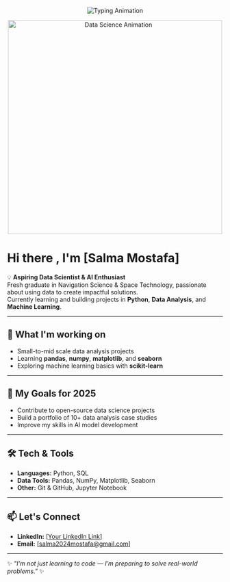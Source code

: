 <!-- Animated Typing Header -->
<p align="center">
  <img src="https://readme-typing-svg.herokuapp.com?color=F77F00&size=28&center=true&vCenter=true&width=600&lines=Hello+World!+👋;I'm+a+Passionate+Data+Science+Learner;Eager+to+Work+on+Big+Projects!" alt="Typing Animation" />
</p>

<!-- Animated Graphic -->
<p align="center">
  <img src="https://media.giphy.com/media/qgQUggAC3Pfv687qPC/giphy.gif" width="500" alt="Data Science Animation" />
</p>

# Hi there , I'm [Salma Mostafa]

💡 **Aspiring Data Scientist & AI Enthusiast**  
Fresh graduate in Navigation Science & Space Technology, passionate about using data to create impactful solutions.  
Currently learning and building projects in **Python**, **Data Analysis**, and **Machine Learning**.

---

## 🚀 What I'm working on
- Small-to-mid scale data analysis projects  
- Learning **pandas**, **numpy**, **matplotlib**, and **seaborn**  
- Exploring machine learning basics with **scikit-learn**

---

## 🎯 My Goals for 2025
- Contribute to open-source data science projects  
- Build a portfolio of 10+ data analysis case studies  
- Improve my skills in AI model development  

---

## 🛠 Tech & Tools
- **Languages:** Python, SQL  
- **Data Tools:** Pandas, NumPy, Matplotlib, Seaborn  
- **Other:** Git & GitHub, Jupyter Notebook

---

## 📫 Let's Connect
- **LinkedIn:** [[Your LinkedIn Link](https://www.linkedin.com/in/salma-mostafa2001/)]  
- **Email:** [salma2024mostafa@gmail.com]  

---

✨ _"I’m not just learning to code — I’m preparing to solve real-world problems."_ ✨
